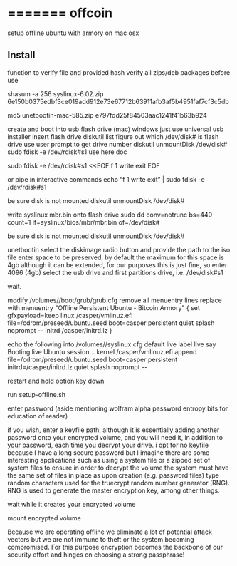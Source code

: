 =======
offcoin
=======

setup offline ubuntu with armory on mac osx

## Install
function to verify file and provided hash
verify all zips/deb packages before use

shasum -a 256 syslinux-6.02.zip
6e150b0375edbf3ce019add912e73e67712b63911afb3af5b4951faf7cf3c5db


md5 unetbootin-mac-585.zip
e797fdd25f84503aac1241f41b63b924



create and boot into usb flash drive (mac)
windows just use universal usb installer
insert flash drive
diskutil list
	figure out which /dev/disk# is flash drive
	use user prompt to get drive number
diskutil unmountDisk /dev/disk#
sudo fdisk -e /dev/rdisk#s1
use here doc

sudo fdisk -e /dev/rdisk#s1 <<EOF
f 1
write
exit
EOF


or pipe in interactive commands
echo “f 1
write
exit” | sudo fdisk -e /dev/rdisk#s1

be sure disk is not mounted
diskutil unmountDisk /dev/disk#

write syslinux mbr.bin onto flash drive
sudo dd conv=notrunc bs=440 count=1 if=syslinux/bios/mbr/mbr.bin of=/dev/disk#

be sure disk is not mounted
diskutil unmountDisk /dev/disk#

unetbootin
select the diskimage radio button and provide the path to the iso file
enter space to be preserved, by default the maximum for this space is 4gb although it can be extended, for our purposes this is just fine, so enter 4096 (4gb)
select the usb drive and first partitions drive, i.e. /dev/disk#s1

wait.

modify /volumes/<usbdrivename>/boot/grub/grub.cfg
remove all menuentry lines
replace with
menuentry "Offline Persistent Ubuntu - Bitcoin Armory" {
	set gfxpayload=keep
	linux	/casper/vmlinuz.efi  file=/cdrom/preseed/ubuntu.seed boot=casper persistent quiet splash noprompt --
	initrd	/casper/initrd.lz
}

echo the following into /volumes/<usbdrivename>/syslinux.cfg
default live
label live
  say Booting live Ubuntu session...
  kernel /casper/vmlinuz.efi
  append  file=/cdrom/preseed/ubuntu.seed boot=casper persistent initrd=/casper/initrd.lz quiet splash noprompt --




restart and hold option key down

run setup-offline.sh

enter password (aside mentioning wolfram alpha password entropy bits for education of reader)

if you wish, enter a keyfile path, although it is essentially adding another password onto your encrypted volume, and you will need it, in addition to your password, each time you decrypt your drive. i opt for no keyfile because I have a long secure password but I imagine there are some interesting applications such as using a system file or a zipped set of system files to ensure in order to decrypt the volume the system must have the same set of files in place as upon creation (e.g. password files)
type random characters used for the truecrypt random number generator (RNG). RNG is used to generate the master encryption key, among other things.

wait while it creates your encrypted volume

mount encrypted volume


Because we are operating offline we eliminate a lot of potential attack vectors but we are not immune to theft or the system becoming compromised. For this purpose encryption becomes the backbone of our security effort and hinges on choosing a strong passphrase!
